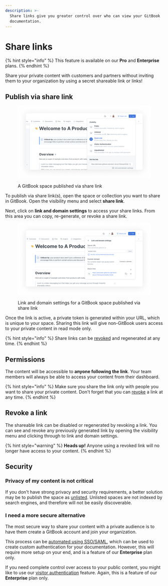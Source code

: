 ```yaml
---
description: >-
  Share links give you greater control over who can view your GitBook
  documentation.
---
```


# Share links

{% hint style="info" %}
This feature is available on our **Pro** and **Enterprise** plans.
{% endhint %}

Share your private content with customers and partners without inviting them to your organization by using a secret shareable link or links!

## Publish via share link

<figure><img src="../../.gitbook/assets/publish-via-share-link.png" alt="A screenshot of a GitBook space, with the visibility menu open. The selected visibility option is share link."><figcaption><p>A GitBook space published via share link</p></figcaption></figure>

To publish via share link(s), open the space or collection you want to share in GitBook. Open the visibility menu and select **share link**.

Next, click on **link and domain settings** to access your share links. From this area you can copy, re-generate, or revoke a share link.

<figure><img src="../../.gitbook/assets/configure-share-links.png" alt="A screenshot of a GitBook space with link and domain settings, which is accessed from the visibility menu, open. Specific share links can be configured from here."><figcaption><p>Link and domain settings for a GitBook space published via share link</p></figcaption></figure>

Once the link is active, a private token is generated within your URL, which is unique to your space. Sharing this link will give non-GitBook users access to your private content in read mode only.

{% hint style="info" %}
Share links can be [revoked](share-links.md#revoke-a-link) and regenerated at any time.
{% endhint %}

## Permissions

The content will be accessible to **anyone following the link**. Your team members will always be able to access your content from their dashboard.

{% hint style="info" %}
Make sure you share the link only with people you want to share your private content. Don't forget that you can [revoke](share-links.md#revoke-a-link) a link at any time.
{% endhint %}

## Revoke a link

The shareable link can be disabled or regenerated by revoking a link. You can see and revoke any previously generated link by opening the visibility menu and clicking through to link and domain settings.

{% hint style="warning" %}
**Heads up!** Anyone using a revoked link will no longer have access to your content.
{% endhint %}

## Security

### Privacy of my content is not critical

If you don't have strong privacy and security requirements, a better solution may be to publish the space as [unlisted](https://docs.gitbook.com/getting-started/publishing/space-publishing#unlisted-space). Unlisted spaces are not indexed by search engines, and therefore will not be easily discoverable.

### I need a more secure alternative

The most secure way to share your content with a private audience is to have them create a GitBook account and join your organization.

This process can be [automated using SSO/SAML](broken-reference), which can be used to create custom authentication for your documentation. However, this will require more setup on your end, and is a feature of our **Enterprise** plan only.

If you need complete control over access to your public content, you might like to use our [visitor authentication](../visitor-authentication.md) feature. Again, this is a feature of our **Enterprise** plan only.
